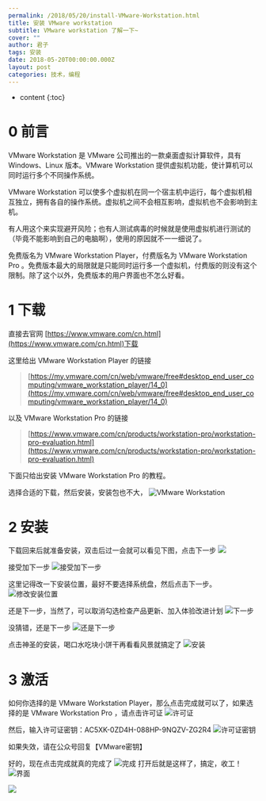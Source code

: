 ```yaml
---
permalink: /2018/05/20/install-VMware-Workstation.html
title: 安装 VMware workstation
subtitle: VMware workstation 了解一下~
cover: ""
author: 君子
tags: 安装
date: 2018-05-20T00:00:00.000Z
layout: post
categories: 技术，编程
---
```


* content
{:toc}

#  0  前言

VMware Workstation 是 VMware 公司推出的一款桌面虚拟计算软件，具有 Windows、Linux 
 版本。VMware Workstation 提供虚拟机功能，使计算机可以同时运行多个不同操作系统。

VMware Workstation 可以使多个虚拟机在同一个宿主机中运行，每个虚拟机相互独立，拥有各自的操作系统。虚拟机之间不会相互影响，虚拟机也不会影响到主机。

有人用这个来实现避开风险；也有人测试病毒的时候就是使用虚拟机进行测试的（毕竟不能影响到自己的电脑啊），使用的原因就不一一细说了。

免费版名为 VMware Workstation Player，付费版名为 VMware Workstation Pro 。免费版本最大的局限就是只能同时运行多一个虚拟机，付费版的则没有这个限制。除了这个以外，免费版本的用户界面也不怎么好看。

#  1 下载

直接去官网 [https://www.vmware.com/cn.html](https://www.vmware.com/cn.html)下载

这里给出 VMware Workstation Player 的链接
>[https://my.vmware.com/cn/web/vmware/free#desktop_end_user_computing/vmware_workstation_player/14_0](https://my.vmware.com/cn/web/vmware/free#desktop_end_user_computing/vmware_workstation_player/14_0)

以及 VMware Workstation Pro 的链接
>[https://www.vmware.com/cn/products/workstation-pro/workstation-pro-evaluation.html](https://www.vmware.com/cn/products/workstation-pro/workstation-pro-evaluation.html)

下面只给出安装 VMware Workstation Pro 的教程。

选择合适的下载，然后安装，安装包也不大，
![VMware Workstation](https://img.lbjheiheihei.xyz/FoDErUDwAm4vn5O7M0_rnRKur2nw "VMware Workstation")

#  2  安装


下载回来后就准备安装，双击后过一会就可以看见下图，点击下一步
![](https://upload-images.jianshu.io/upload_images/2989110-6a660fea087c2600.png?imageMogr2/auto-orient/strip%7CimageView2/2/w/1240)

接受加下一步
![接受加下一步](https://img.lbjheiheihei.xyz/Fhef5xLnz955Qg_hBePYqnvGMMT6 "接受加下一步")

这里记得改一下安装位置，最好不要选择系统盘，然后点击下一步。
![修改安装位置](https://img.lbjheiheihei.xyz/FkcaDyPlsp-7PBQr83-PaY8nFMS_ "修改安装位置")

还是下一步，当然了，可以取消勾选检查产品更新、加入体验改进计划
![下一步](https://img.lbjheiheihei.xyz/Fm5M7FE9TLoyKYJaeeAThcQE8yIO "下一步")

没猜错，还是下一步
![还是下一步](https://img.lbjheiheihei.xyz/Fl7eSeaTP-G7b9XrIhWiPZW4KJmh "还是下一步")

点击神圣的安装，喝口水吃块小饼干再看看风景就搞定了
![安装](https://img.lbjheiheihei.xyz/FhKoLrpV0jFaGqo42thvGMr8tJag "安装")

#  3 激活

如何你选择的是 VMware Workstation Player，那么点击完成就可以了，如果选择的是 VMware Workstation Pro ，请点击许可证
![许可证](https://img.lbjheiheihei.xyz/FsiBgSjbH5gV9pah1GCudSG1X-02 "许可证")

然后，输入许可证密钥：AC5XK-0ZD4H-088HP-9NQZV-ZG2R4
![许可证密钥](https://img.lbjheiheihei.xyz/FrgYJlYcjcnd4fVpwC297PN3lWm4 "许可证密钥")

如果失效，请在公众号回复【VMware密钥】

好的，现在点击完成就真的完成了
![完成](https://img.lbjheiheihei.xyz/FrfEabFEF0gU810i3-RSbZFo41PO "完成")
打开后就是这样了，搞定，收工！
![界面](https://img.lbjheiheihei.xyz/FrC0xa8IIlkbPlVFLwXRVwz4CsHX "界面")

![](https://i.imgur.com/sbbVQ5Y.png)